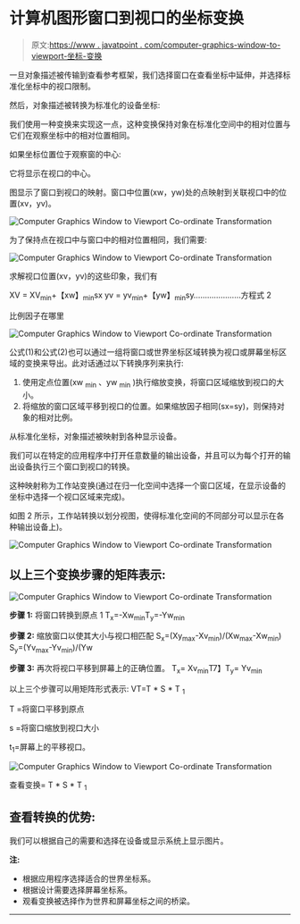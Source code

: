# 计算机图形窗口到视口的坐标变换

> 原文:[https://www . javatpoint . com/computer-graphics-window-to-viewport-坐标-变换](https://www.javatpoint.com/computer-graphics-window-to-viewport-co-ordinate-transformation)

一旦对象描述被传输到查看参考框架，我们选择窗口在查看坐标中延伸，并选择标准化坐标中的视口限制。

然后，对象描述被转换为标准化的设备坐标:

我们使用一种变换来实现这一点，这种变换保持对象在标准化空间中的相对位置与它们在观察坐标中的相对位置相同。

如果坐标位置位于观察窗的中心:

它将显示在视口的中心。

图显示了窗口到视口的映射。窗口中位置(xw，yw)处的点映射到关联视口中的位置(xv，yv)。

![Computer Graphics Window to Viewport Co-ordinate Transformation](../Images/cf892c5aeb1e627076cec3883ad8bfef.png)

为了保持点在视口中与窗口中的相对位置相同，我们需要:

![Computer Graphics Window to Viewport Co-ordinate Transformation](../Images/85a9a086645cfde951194fa089a6a249.png)

求解视口位置(xv，yv)的这些印象，我们有

XV = XV<sub>min</sub>+【xw】<sub>min</sub>sx
yv = yv<sub>min</sub>+【yw】<sub>min</sub>sy…………………方程式 2

比例因子在哪里

![Computer Graphics Window to Viewport Co-ordinate Transformation](../Images/83aa5a12c9b335e78fab047bafdf028f.png)

公式(1)和公式(2)也可以通过一组将窗口或世界坐标区域转换为视口或屏幕坐标区域的变换来导出。此对话通过以下转换序列来执行:

1.  使用定点位置(xw <sub>min</sub> 、yw <sub>min</sub> )执行缩放变换，将窗口区域缩放到视口的大小。
2.  将缩放的窗口区域平移到视口的位置。如果缩放因子相同(sx=sy)，则保持对象的相对比例。

从标准化坐标，对象描述被映射到各种显示设备。

我们可以在特定的应用程序中打开任意数量的输出设备，并且可以为每个打开的输出设备执行三个窗口到视口的转换。

这种映射称为工作站变换(通过在归一化空间中选择一个窗口区域，在显示设备的坐标中选择一个视口区域来完成)。

如图 2 所示，工作站转换以划分视图，使得标准化空间的不同部分可以显示在各种输出设备上)。

![Computer Graphics Window to Viewport Co-ordinate Transformation](../Images/2e5048a08bfb9dde792e2fb962e1fa27.png)

## 以上三个变换步骤的矩阵表示:

![Computer Graphics Window to Viewport Co-ordinate Transformation](../Images/06433e6e7ec8b4c8299a82b2cc26d8e3.png)

**步骤 1:** 将窗口转换到原点 1
T<sub>x</sub>=-Xw<sub>min</sub>T<sub>y</sub>=-Yw<sub>min</sub>

**步骤 2:** 缩放窗口以使其大小与视口相匹配
S<sub>x</sub>=(Xy<sub>max</sub>-Xv<sub>min</sub>)/(Xw<sub>max</sub>-Xw<sub>min</sub>)
S<sub>y</sub>=(Yv<sub>max</sub>-Yv<sub>min</sub>)/(Yw

**步骤 3:** 再次将视口平移到屏幕上的正确位置。
T<sub>x</sub>= Xv<sub>min</sub>T7】T<sub>y</sub>= Yv<sub>min</sub>

以上三个步骤可以用矩阵形式表示:
VT=T * S * T <sub>1</sub>

T =将窗口平移到原点

s =将窗口缩放到视口大小

t<sub>1</sub>=屏幕上的平移视口。

![Computer Graphics Window to Viewport Co-ordinate Transformation](../Images/d452f666c68267c5b2f0d2e3ff55f7be.png)

查看变换= T * S * T <sub>1</sub>

## 查看转换的优势:

我们可以根据自己的需要和选择在设备或显示系统上显示图片。

**注:**

*   根据应用程序选择适合的世界坐标系。
*   根据设计需要选择屏幕坐标系。
*   观看变换被选择作为世界和屏幕坐标之间的桥梁。

* * *